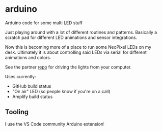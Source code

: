 # arduino
Arduino code for some multi LED stuff

Just playing around with a lot of different routines and patterns.  Basically a scratch pad for different LED animations and sensor integrations.

Now this is becoming more of a place to run some NeoPixel LEDs on my desk.
Ultimately it is about controlling said LEDs via serial for different animations and colors.

See the partner [repo](https://github.com/bentonmize/arduino_utility) for driving the lights from your computer.

Uses currently:
- GitHub build status
- "On air" LED (so people know if you're on a call)
- Amplify build status

## Tooling
I use the VS Code community Arduino extension!
